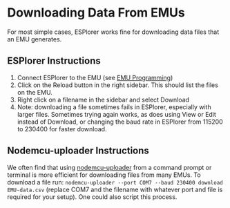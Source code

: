 # Downloading Data From EMUs

For most simple cases, ESPlorer works fine for downloading data files that an EMU generates. 

## ESPlorer Instructions

1. Connect ESPlorer to the EMU (see [EMU Programming](Documentation/EMU%20Programming.md))
2. Click on the Reload button in the right sidebar.  This should list the files on the EMU.
3. Right click on a filename in the sidebar and select Download
2. Note: downloading a file sometimes fails in ESPlorer, especially with larger files. Sometimes trying again works, as does using View or Edit instead of Download, or changing the baud rate in ESPlorer from 115200 to 230400 for faster download.

## Nodemcu-uploader Instructions
We often find that using [nodemcu-uploader](https://github.com/kmpm/nodemcu-uploader/blob/master/doc/USAGE.md) from a command prompt or terminal is more efficient for downloading files from many EMUs. To download a file run: `nodemcu-uploader --port COM7 --baud 230400 download EMU-data.csv` (replace COM7 and the filename with whatever port and file is required for your setup). One could also script this process.
